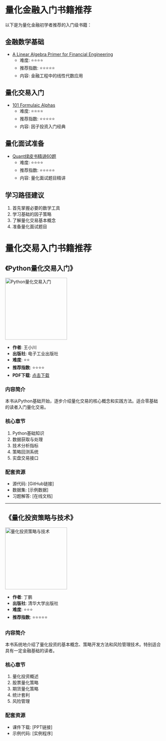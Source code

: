 # 量化金融入门书籍推荐

以下是为量化金融初学者推荐的入门级书籍：

## 金融数学基础

- [A Linear Algebra Primer for Financial Engineering](金融数学/A%20Linear%20Algebra%20Primer%20for%20Financial%20Engineering/index.md)
  - 难度: ⭐⭐⭐⭐
  - 推荐指数: ⭐⭐⭐⭐⭐
  - 内容: 金融工程中的线性代数应用

## 量化交易入门

- [101 Formulaic Alphas](量化交易/101%20Formulaic%20Alphas%20-%20arXiv.org/index.md)
  - 难度: ⭐⭐⭐⭐
  - 推荐指数: ⭐⭐⭐⭐⭐
  - 内容: 因子投资入门经典

## 量化面试准备

- [Quant绿皮书精讲60题](量化面试/Quant绿皮书精讲60题/index.md)
  - 难度: ⭐⭐⭐⭐
  - 推荐指数: ⭐⭐⭐⭐⭐
  - 内容: 量化面试题目精讲

## 学习路径建议

1. 首先掌握必要的数学工具
2. 学习基础的因子策略
3. 了解量化交易基本概念
4. 准备量化面试题目

# 量化交易入门书籍推荐

## 《Python量化交易入门》

<img src="../images/python-quant-intro.jpg" alt="Python量化交易入门" width="200"/>

- **作者**: 王小川
- **出版社**: 电子工业出版社
- **难度**: ⭐⭐
- **推荐指数**: ⭐⭐⭐⭐
- **PDF下载**: [点击下载](https://github.com/LLMQuant/asset/blob/main/python-quant-intro.pdf)

### 内容简介

本书从Python基础开始，逐步介绍量化交易的核心概念和实践方法。适合零基础的读者入门量化交易。

### 核心章节

1. Python基础知识
2. 数据获取与处理
3. 技术分析指标
4. 策略回测系统
5. 实盘交易接口

### 配套资源

- 源代码: [GitHub链接]
- 数据集: [示例数据]
- 习题解答: [在线文档]

---

## 《量化投资策略与技术》

<img src="../images/quant-strategy.jpg" alt="量化投资策略与技术" width="200"/>

- **作者**: 丁鹏
- **出版社**: 清华大学出版社  
- **难度**: ⭐⭐⭐
- **推荐指数**: ⭐⭐⭐⭐⭐

### 内容简介

本书系统地介绍了量化投资的基本概念、策略开发方法和风险管理技术。特别适合具有一定金融基础的读者。

### 核心章节

1. 量化投资概述
2. 股票量化策略
3. 期货量化策略
4. 统计套利
5. 风险管理

### 配套资源

- 课件下载: [PPT链接]
- 示例代码: [实例程序]
